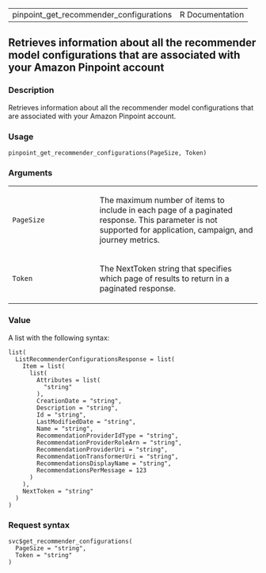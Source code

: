 <table style="width: 100%;">
<tbody>
<tr class="odd">
<td>pinpoint_get_recommender_configurations</td>
<td style="text-align: right;">R Documentation</td>
</tr>
</tbody>
</table>

## Retrieves information about all the recommender model configurations that are associated with your Amazon Pinpoint account

### Description

Retrieves information about all the recommender model configurations
that are associated with your Amazon Pinpoint account.

### Usage

    pinpoint_get_recommender_configurations(PageSize, Token)

### Arguments

<table>
<colgroup>
<col style="width: 35%" />
<col style="width: 65%" />
</colgroup>
<tbody>
<tr class="odd">
<td><code
id="pinpoint_get_recommender_configurations_:_PageSize">PageSize</code></td>
<td><p>The maximum number of items to include in each page of a
paginated response. This parameter is not supported for application,
campaign, and journey metrics.</p></td>
</tr>
<tr class="even">
<td><code
id="pinpoint_get_recommender_configurations_:_Token">Token</code></td>
<td><p>The NextToken string that specifies which page of results to
return in a paginated response.</p></td>
</tr>
</tbody>
</table>

### Value

A list with the following syntax:

    list(
      ListRecommenderConfigurationsResponse = list(
        Item = list(
          list(
            Attributes = list(
              "string"
            ),
            CreationDate = "string",
            Description = "string",
            Id = "string",
            LastModifiedDate = "string",
            Name = "string",
            RecommendationProviderIdType = "string",
            RecommendationProviderRoleArn = "string",
            RecommendationProviderUri = "string",
            RecommendationTransformerUri = "string",
            RecommendationsDisplayName = "string",
            RecommendationsPerMessage = 123
          )
        ),
        NextToken = "string"
      )
    )

### Request syntax

    svc$get_recommender_configurations(
      PageSize = "string",
      Token = "string"
    )
